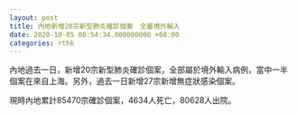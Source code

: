 ```yaml
---
layout: post
title: 內地新增20宗新型肺炎確診個案　全屬境外輸入
date: 2020-10-05 08:54:34.000000000 +08:00
categories: rthk
---
```


內地過去一日，新增20宗新型肺炎確診個案，全部屬於境外輸入病例，當中一半個案在來自上海。另外，過去一日新增27宗新增無症狀感染個案。

現時內地累計85470宗確診個案，4634人死亡，80628人出院。
